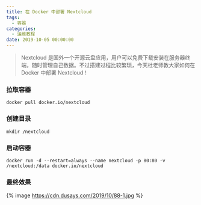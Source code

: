 ```yaml
---
title: 在 Docker 中部署 Nextcloud
tags:
  - 容器
categories:
  - 运维教程
date: 2019-10-05 00:00:00
---
```


> Nextcloud 是国外一个开源云盘应用，用户可以免费下载安装在服务器终端，随时管理自己数据。不过搭建过程比较繁琐，今天杜老师教大家如何在 Docker 中部署 Nextcloud！

<!-- more -->

### 拉取容器

```
docker pull docker.io/nextcloud
```

### 创建目录

```
mkdir /nextcloud
```

### 启动容器

```
docker run -d --restart=always --name nextcloud -p 80:80 -v /nextcloud:/data docker.io/nextcloud
```

### 最终效果

{% image https://cdn.dusays.com/2019/10/88-1.jpg %}